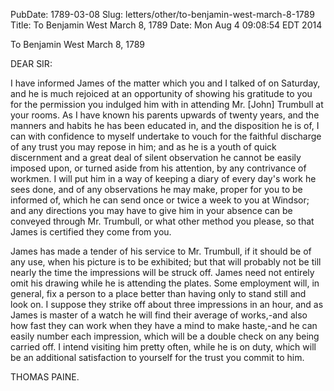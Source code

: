 PubDate: 1789-03-08
Slug: letters/other/to-benjamin-west-march-8-1789
Title: To Benjamin West  March 8, 1789
Date: Mon Aug  4 09:08:54 EDT 2014

   To Benjamin West  March 8, 1789

   DEAR SIR:

   I have informed James of the matter which you and I talked of on Saturday,
   and he is much rejoiced at an opportunity of showing his gratitude to you
   for the permission you indulged him with in attending Mr. [John] Trumbull
   at your rooms. As I have known his parents upwards of twenty years, and
   the manners and habits he has been educated in, and the disposition he is
   of, I can with confidence to myself undertake to vouch for the faithful
   discharge of any trust you may repose in him; and as he is a youth of
   quick discernment and a great deal of silent observation he cannot be
   easily imposed upon, or turned aside from his attention, by any
   contrivance of workmen. I will put him in a way of keeping a diary of
   every day's work he sees done, and of any observations he may make, proper
   for you to be informed of, which he can send once or twice a week to you
   at Windsor; and any directions you may have to give him in your absence
   can be conveyed through Mr. Trumbull, or what other method you please, so
   that James is certified they come from you.

   James has made a tender of his service to Mr. Trumbull, if it should be of
   any use, when his picture is to be exhibited; but that will probably not
   be till nearly the time the impressions will be struck off. James need not
   entirely omit his drawing while he is attending the plates. Some
   employment will, in general, fix a person to a place better than having
   only to stand still and look on. I suppose they strike off about three
   impressions in an hour, and as James is master of a watch he will find
   their average of works,-and also how fast they can work when they have a
   mind to make haste,-and he can easily number each impression, which will
   be a double check on any being carried off. I intend visiting him pretty
   often, while he is on duty, which will be an additional satisfaction to
   yourself for the trust you commit to him.

   THOMAS PAINE.

    
